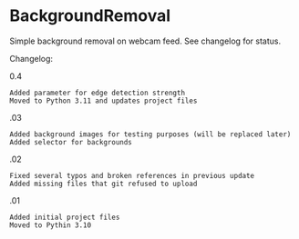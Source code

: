 # BackgroundRemoval

Simple background removal on webcam feed. See changelog for status.








Changelog:

0.4

    Added parameter for edge detection strength
    Moved to Python 3.11 and updates project files

.03

    Added background images for testing purposes (will be replaced later)
    Added selector for backgrounds

.02

    Fixed several typos and broken references in previous update
    Added missing files that git refused to upload

.01

    Added initial project files
    Moved to Pythin 3.10


